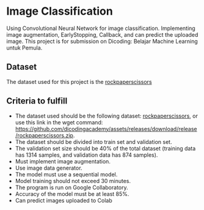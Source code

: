 # Image Classification
Using Convolutional Neural Network for image classification. Implementing image augmentation, EarlyStopping, Callback, and can predict the uploaded image. This project is for submission on Dicoding: Belajar Machine Learning untuk Pemula.

## Dataset
The dataset used for this project is the [rockpaperscissors](https://github.com/dicodingacademy/assets/releases/download/release/rockpaperscissors.zip)

## Criteria to fulfill
- The dataset used should be the following dataset: [rockpaperscissors](https://github.com/dicodingacademy/assets/releases/download/release/rockpaperscissors.zip), or use this link in the wget command: https://github.com/dicodingacademy/assets/releases/download/release/rockpaperscissors.zip.
- The dataset should be divided into train set and validation set.
- The validation set size should be 40% of the total dataset (training data has 1314 samples, and validation data has 874 samples).
- Must implement image augmentation.
- Use image data generator.
- The model must use a sequential model.
- Model training should not exceed 30 minutes.
- The program is run on Google Collaboratory.
- Accuracy of the model must be at least 85%.
- Can predict images uploaded to Colab
